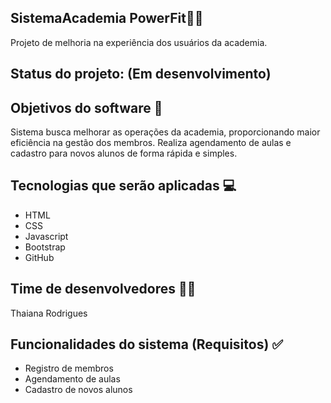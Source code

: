 ## SistemaAcademia PowerFit🏋️‍♀️ 
Projeto de melhoria na experiência dos usuários da academia. 

## Status do projeto: (Em desenvolvimento) 

## Objetivos do software 📝 
Sistema busca melhorar as operações da academia, proporcionando maior eficiência na gestão dos membros. Realiza agendamento de aulas e cadastro para novos alunos de forma rápida e simples.

## Tecnologias que serão aplicadas 💻 

  - HTML 
  - CSS 
  - Javascript 
  - Bootstrap 
  - GitHub
    
## Time de desenvolvedores 👩‍💻 
Thaiana Rodrigues 

## Funcionalidades do sistema (Requisitos) ✅ 

- Registro de membros 
- Agendamento de aulas 
- Cadastro de novos alunos 


 
